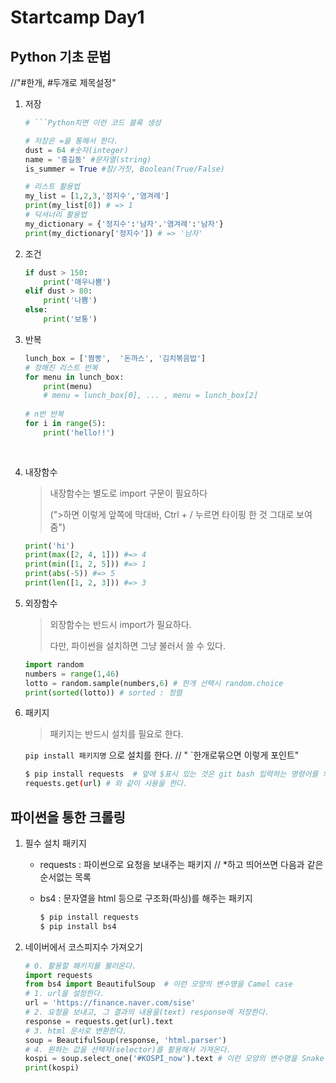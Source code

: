 # Startcamp Day1

## Python 기초 문법

//"#한개, #두개로 제목설정"

1. 저장

   ``` Python
   # ```Python치면 이런 코드 블록 생성
   
   # 저장은 =을 통해서 한다. 
   dust = 64 #숫자(integer)
   name = '홍길동' #문자열(string)
   is_summer = True #참/거짓, Boolean(True/False)
   ```

   ```Python
   # 리스트 활용법
   my_list = [1,2,3,'정지수','염겨례']
   print(my_list[0]) # => 1
   # 딕셔너리 활용법
   my_dictionary = {'정지수':'남자'.'염겨례':'남자'}
   print(my_dictionary['정지수']) # => '남자'
   ```

   

2. 조건

   ```Python
   if dust > 150:
       print('매우나쁨')
   elif dust > 80:
       print('나쁨')
   else:
       print('보통')
   ```

   

3. 반복

   ```Python
   lunch_box = ['짬뽕',  '돈까스', '김치볶음밥']
   # 정해진 리스트 반복
   for menu in lunch_box:
       print(menu)
       # menu = lunch_box[0], ... , menu = lunch_box[2]
       
   # n번 반복
   for i in range(5):
       print('hello!!')
       
       	
   ```

4. 내장함수

   > 내장함수는 별도로 import 구문이 필요하다  
   >
   > (">하면 이렇게 앞쪽에 막대바, Ctrl + / 누르면 타이핑  한 것 그대로 보여줌") 

   ```Python
   print('hi')
   print(max([2, 4, 1])) #=> 4
   print(min([1, 2, 5])) #=> 1
   print(abs(-5)) #=> 5
   print(len([1, 2, 3])) #=> 3
   ```

5. 외장함수

   > 외장함수는 반드시  import가 필요하다.
   >
   > 다만, 파이썬을 설치하면 그냥 불러서 쓸 수 있다.

   ```Python
   import random
   numbers = range(1,46)
   lotto = random.sample(numbers,6) # 한개 선택시 random.choice
   print(sorted(lotto)) # sorted : 정렬
   ```

6. 패키지

   > 패키지는 반드시 설치를 필요로 한다.

   `pip install 패키지명` 으로 설치를 한다.  // " `한개로묶으면 이렇게 포인트"

   ```bash
   $ pip install requests  # 앞에 $표시 있는 것은 git bash 입력하는 명령어를 의미
   requests.get(url) # 와 같이 사용을 한다.
   ```



## 파이썬을 통한 크롤링

1. 필수 설치 패키지

   * requests : 파이썬으로 요청을 보내주는 패키지 // *하고 띄어쓰면 다음과 같은 순서없는 목록

   * bs4 : 문자열을 html 등으로 구조화(파싱)를 해주는 패키지

     ```bash
     $ pip install requests
     $ pip install bs4
     ```

2. 네이버에서 코스피지수 가져오기

   ```Python
   # 0. 활용할 패키지를 불러온다.
   import requests
   from bs4 import BeautifulSoup  # 이런 모양의 변수명을 Camel case
   # 1. url을 설정한다.
   url = 'https://finance.naver.com/sise'
   # 2. 요청을 보내고, 그 결과의 내용을(text) response에 저장한다.
   response = requests.get(url).text
   # 3. html 문서로 변환한다.
   soup = BeautifulSoup(response, 'html.parser')
   # 4. 원하는 값을 선택자(selector)를 활용해서 가져온다.
   kospi = soup.select_one('#KOSPI_now').text # 이런 모양의 변수명을 Snake case
   print(kospi)
   ```

   